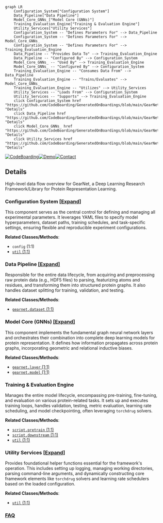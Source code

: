 ```mermaid
graph LR
    Configuration_System["Configuration System"]
    Data_Pipeline["Data Pipeline"]
    Model_Core_GNNs_["Model Core (GNNs)"]
    Training_Evaluation_Engine["Training & Evaluation Engine"]
    Utility_Services["Utility Services"]
    Configuration_System -- "Defines Parameters For" --> Data_Pipeline
    Configuration_System -- "Defines Parameters For" --> Model_Core_GNNs_
    Configuration_System -- "Defines Parameters For" --> Training_Evaluation_Engine
    Data_Pipeline -- "Provides Data To" --> Training_Evaluation_Engine
    Data_Pipeline -- "Configured By" --> Configuration_System
    Model_Core_GNNs_ -- "Used By" --> Training_Evaluation_Engine
    Model_Core_GNNs_ -- "Configured By" --> Configuration_System
    Training_Evaluation_Engine -- "Consumes Data From" --> Data_Pipeline
    Training_Evaluation_Engine -- "Trains/Evaluates" --> Model_Core_GNNs_
    Training_Evaluation_Engine -- "Utilizes" --> Utility_Services
    Utility_Services -- "Loads From" --> Configuration_System
    Utility_Services -- "Supports" --> Training_Evaluation_Engine
    click Configuration_System href "https://github.com/CodeBoarding/GeneratedOnBoardings/blob/main/GearNet/Configuration_System.md" "Details"
    click Data_Pipeline href "https://github.com/CodeBoarding/GeneratedOnBoardings/blob/main/GearNet/Data_Pipeline.md" "Details"
    click Model_Core_GNNs_ href "https://github.com/CodeBoarding/GeneratedOnBoardings/blob/main/GearNet/Model_Core_GNNs_.md" "Details"
    click Utility_Services href "https://github.com/CodeBoarding/GeneratedOnBoardings/blob/main/GearNet/Utility_Services.md" "Details"
```

[![CodeBoarding](https://img.shields.io/badge/Generated%20by-CodeBoarding-9cf?style=flat-square)](https://github.com/CodeBoarding/CodeBoarding)[![Demo](https://img.shields.io/badge/Try%20our-Demo-blue?style=flat-square)](https://www.codeboarding.org/demo)[![Contact](https://img.shields.io/badge/Contact%20us%20-%20contact@codeboarding.org-lightgrey?style=flat-square)](mailto:contact@codeboarding.org)

## Details

High-level data flow overview for GearNet, a Deep Learning Research Framework/Library for Protein Representation Learning.

### Configuration System [[Expand]](./Configuration_System.md)
This component serves as the central control for defining and managing all experimental parameters. It leverages YAML files to specify model hyperparameters, dataset paths, training schedules, and task-specific settings, ensuring flexible and reproducible experiment configurations.


**Related Classes/Methods**:

- `config` (1:1)
- <a href="https://github.com/DeepGraphLearning/GearNet/blob/main/util.py#L1-L1" target="_blank" rel="noopener noreferrer">`util` (1:1)</a>


### Data Pipeline [[Expand]](./Data_Pipeline.md)
Responsible for the entire data lifecycle, from acquiring and preprocessing raw protein data (e.g., HDF5 files) to parsing, featurizing atoms and residues, and transforming them into structured protein graphs. It also handles dataset splitting for training, validation, and testing.


**Related Classes/Methods**:

- <a href="https://github.com/DeepGraphLearning/GearNet/blob/main/gearnet/dataset.py#L1-L1" target="_blank" rel="noopener noreferrer">`gearnet.dataset` (1:1)</a>


### Model Core (GNNs) [[Expand]](./Model_Core_GNNs_.md)
This component implements the fundamental graph neural network layers and orchestrates their combination into complete deep learning models for protein representation. It defines how information propagates across protein graphs, incorporating geometric and relational inductive biases.


**Related Classes/Methods**:

- <a href="https://github.com/DeepGraphLearning/GearNet/blob/main/gearnet/layer.py#L1-L1" target="_blank" rel="noopener noreferrer">`gearnet.layer` (1:1)</a>
- <a href="https://github.com/DeepGraphLearning/GearNet/blob/main/gearnet/model.py#L1-L1" target="_blank" rel="noopener noreferrer">`gearnet.model` (1:1)</a>


### Training & Evaluation Engine
Manages the entire model lifecycle, encompassing pre-training, fine-tuning, and evaluation on various protein-related tasks. It sets up and executes training loops, handles validation, testing, metric evaluation, learning rate scheduling, and model checkpointing, often leveraging `torchdrug` solvers.


**Related Classes/Methods**:

- <a href="https://github.com/DeepGraphLearning/GearNet/blob/main/script/pretrain.py#L1-L1" target="_blank" rel="noopener noreferrer">`script.pretrain` (1:1)</a>
- <a href="https://github.com/DeepGraphLearning/GearNet/blob/main/script/downstream.py#L1-L1" target="_blank" rel="noopener noreferrer">`script.downstream` (1:1)</a>
- <a href="https://github.com/DeepGraphLearning/GearNet/blob/main/util.py#L1-L1" target="_blank" rel="noopener noreferrer">`util` (1:1)</a>


### Utility Services [[Expand]](./Utility_Services.md)
Provides foundational helper functions essential for the framework's operation. This includes setting up logging, managing working directories, parsing command-line arguments, and dynamically constructing core framework elements like `torchdrug` solvers and learning rate schedulers based on the loaded configuration.


**Related Classes/Methods**:

- <a href="https://github.com/DeepGraphLearning/GearNet/blob/main/util.py#L1-L1" target="_blank" rel="noopener noreferrer">`util` (1:1)</a>




### [FAQ](https://github.com/CodeBoarding/GeneratedOnBoardings/tree/main?tab=readme-ov-file#faq)
